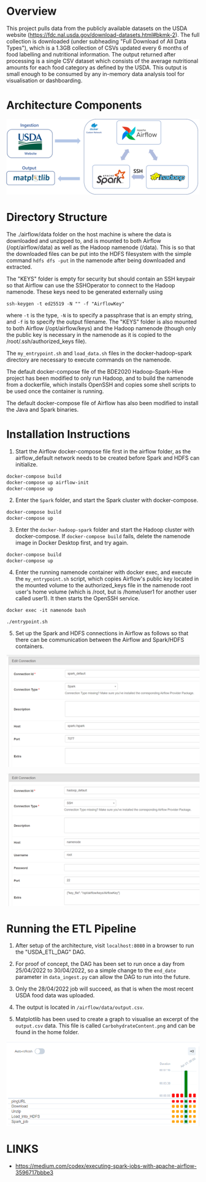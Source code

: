 # Overview
This project pulls data from the publicly available datasets on the USDA website (https://fdc.nal.usda.gov/download-datasets.html#bkmk-2). The full collection is downloaded (under subheading "Full Download of All Data Types"), which is a 1.3GB collection of CSVs updated every 6 months of food labelling and nutritional information. The output returned after processing is a single CSV dataset which consists of the average nutritional amounts for each food category as defined by the USDA. This output is small enough to be consumed by any in-memory data analysis tool for visualisation or dashboarding.

# Architecture Components
![Container Architecture](/assets/container_architecture.png)

# Directory Structure
The ./airflow/data folder on the host machine is where the data is downloaded and unzipped to, and is mounted to both Airflow (/opt/airflow/data) as well as the Hadoop namenode (/data). This is so that the downloaded files can be put into the HDFS filesystem with the simple command `hdfs dfs -put` in the namenode after being downloaded and extracted.

The "KEYS" folder is empty for security but should contain an SSH keypair so that Airflow can use the SSHOperator to connect to the Hadoop namenode. These keys need to be generated externally using 
```
ssh-keygen -t ed25519 -N "" -f "AirflowKey"
```
where `-t` is the type, `-N` is to specify a passphrase that is an empty string, and `-f` is to specify the output filename. The "KEYS" folder is also mounted to both Airflow (/opt/airflow/keys) and the Hadoop namenode (though only the public key is necessary in the namenode as it is copied to the /root/.ssh/authorized_keys file).

The `my_entrypoint.sh` and `load_data.sh` files in the docker-hadoop-spark directory are necessary to execute commands on the namenode.

The default docker-compose file of the BDE2020 Hadoop-Spark-Hive project has been modified to only run Hadoop, and to build the namenode from a dockerfile, which installs OpenSSH and copies some shell scripts to be used once the container is running.

The default docker-compose file of Airflow has also been modified to install the Java and Spark binaries.

# Installation Instructions
1. Start the Airflow docker-compose file first in the airflow folder, as the airflow_default network needs to be created before Spark and HDFS can initialize.
```
docker-compose build
docker-compose up airflow-init
docker-compose up
```

2. Enter the `Spark` folder, and start the Spark cluster with docker-compose.
```
docker-compose build
docker-compose up
```

3. Enter the `docker-hadoop-spark` folder and start the Hadoop cluster with docker-compose. If `docker-compose build` fails, delete the namenode image in Docker Desktop first, and try again.

```
docker-compose build
docker-compose up
```

4. Enter the running namenode container with docker exec, and execute the `my_entrypoint.sh` script, which copies Airflow's public key located in the mounted volume to the authorized_keys file in the namenode root user's home volume (which is /root, but is /home/user1 for another user called user1). It then starts the OpenSSH service.
```
docker exec -it namenode bash
```
```
./entrypoint.sh
```

5. Set up the Spark and HDFS connections in Airflow as follows so that there can be communication between the Airflow and Spark/HDFS containers.

![Spark Connection](/assets/spark_connection.png)

![HDFS Connection](/assets/hdfs_connection.png)

# Running the ETL Pipeline
1. After setup of the architecture, visit `localhost:8080` in a browser to run the "USDA_ETL_DAG" DAG.

2. For proof of concept, the DAG has been set to run once a day from 25/04/2022 to 30/04/2022, so a simple change to the `end_date` parameter in `data_ingest.py` can allow the DAG to run into the future.

3. Only the 28/04/2022 job will succeed, as that is when the most recent USDA food data was uploaded.

4. The output is located in `/airflow/data/output.csv`.

5. Matplotlib has been used to create a graph to visualise an excerpt of the `output.csv` data. This file is called `CarbohydrateContent.png` and can be found in the home folder.

![HDFS Connection](/assets/DAGrun.png)

# LINKS
- https://medium.com/codex/executing-spark-jobs-with-apache-airflow-3596717bbbe3